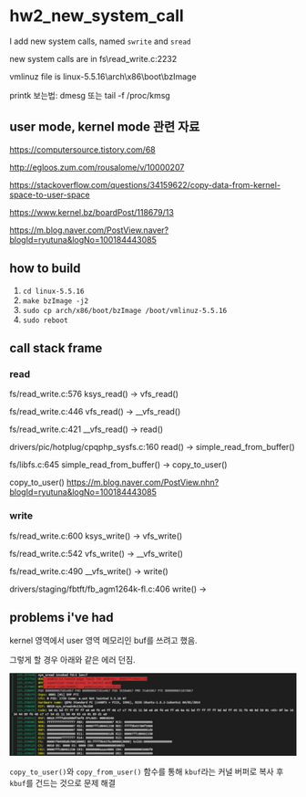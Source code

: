 # hw2_new_system_call

I add new system calls, named `swrite` and `sread`

new system calls are in fs\read_write.c:2232

vmlinuz file is linux-5.5.16\arch\x86\boot\bzImage




printk 보는법: dmesg 또는 tail -f /proc/kmsg

## user mode, kernel mode 관련 자료

https://computersource.tistory.com/68

http://egloos.zum.com/rousalome/v/10000207

https://stackoverflow.com/questions/34159622/copy-data-from-kernel-space-to-user-space

https://www.kernel.bz/boardPost/118679/13

https://m.blog.naver.com/PostView.naver?blogId=ryutuna&logNo=100184443085


## how to build

1. `cd linux-5.5.16`
2. `make bzImage -j2`
3. `sudo cp arch/x86/boot/bzImage /boot/vmlinuz-5.5.16`
4. `sudo reboot`


## call stack frame

### read

fs/read_write.c:576 ksys_read() -> vfs_read()

fs/read_write.c:446 vfs_read() -> __vfs_read()

fs/read_write.c:421 __vfs_read() -> read()

drivers/pic/hotplug/cpqphp_sysfs.c:160 read() -> simple_read_from_buffer()

fs/libfs.c:645 simple_read_from_buffer() -> copy_to_user()


copy_to_user()
https://m.blog.naver.com/PostView.nhn?blogId=ryutuna&logNo=100184443085



### write

fs/read_write.c:600 ksys_write() -> vfs_write()

fs/read_write.c:542 vfs_write() -> __vfs_write()

fs/read_write.c:490 __vfs_write() -> write()

drivers/staging/fbtft/fb_agm1264k-fl.c:406 write() -> 


## problems i've had

kernel 영역에서 user 영역 메모리인 buf를 쓰려고 했음.

그렇게 할 경우 아래와 같은 에러 던짐.

![err capture](err1.png)

`copy_to_user()`와 `copy_from_user()` 함수를 통해 `kbuf`라는 커널 버퍼로 복사 후 `kbuf`를 건드는 것으로 문제 해결

